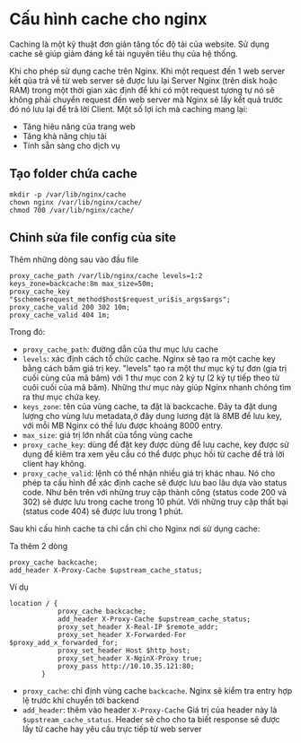 # Cấu hình cache cho nginx

Caching là một kỹ thuật đơn giản tăng tốc độ tải của website. Sử dụng cache sẽ giúp giảm đáng kể tài nguyên tiêu thụ của hệ thống.

Khi cho phép sử dụng cache trên Nginx. Khi một request đến 1 web server kết qủa trả về từ web server sẽ được lưu lại Server Nginx (trên disk hoặc RAM) trong một thời gian xác định để khi có một request tương tự nó sẽ không phải chuyển request đến web server mà Nginx sẽ lấy kết quả trước đó nó lưu lại để trả lời Client. Một số lợi ích mà caching mang lại:
 * Tăng hiêu năng của trang web
 * Tăng khả năng chịu tải
 * Tính sẵn sàng cho dịch vụ

## Tạo folder chứa cache

```
mkdir -p /var/lib/nginx/cache
chown nginx /var/lib/nginx/cache/
chmod 700 /var/lib/nginx/cache/
```

## Chỉnh sửa file config của site

Thêm những dòng sau vào đầu file

```
proxy_cache_path /var/lib/nginx/cache levels=1:2 keys_zone=backcache:8m max_size=50m;
proxy_cache_key "$scheme$request_method$host$request_uri$is_args$args";
proxy_cache_valid 200 302 10m;
proxy_cache_valid 404 1m;
```

Trong đó:
 * `proxy_cache_path`: đường dẫn của thư mục lưu cache
 * `levels`: xác định cách tổ chức cache. Nginx sẽ tạo ra một cache key bằng cách băm giá trị key. "levels" tạo ra một thư mục ký tự đơn (gía trị cuối cùng của mã băm) với 1 thư mục con 2 ký tự (2 ký tự tiếp theo từ cuôi cuối của mã băm). Những thư mục này giúp Nginx nhanh chóng tìm ra thư mục chứa key.
 * `keys_zone`: tên của vùng cache, ta đặt là backcache. Đây ta đặt dung lượng cho vùng lưu metadata,ở đây dung lương đặt là 8MB để lưu key, với mỗi MB Nginx có thể lưu được khoảng 8000 entry.
 * `max_size`: giá trị lớn nhất của tổng vùng cache
 * `proxy_cache_key`: dùng để đặt key được dùng để lưu cache, key được sử dụng để kiêm tra xem yêu cầu có thể được phục hồi từ cache để trả lời client hay không.
 * `proxy_cache_valid`: lệnh có thể nhận nhiều giá trị khác nhau. Nó cho phép ta cấu hình để xác định cache sẽ được lưu bao lâu dựa vào status code. Như bên trên với những truy cập thành công (status code 200 và 302) sẽ được lưu trong cache trong 10 phút. Với những truy cập thất bại (status code 404) sẽ được lưu trong 1 phút.

Sau khi cấu hình cache ta chỉ cần chỉ cho Nginx nơi sử dụng cache:

Ta thêm 2 dòng 

```
proxy_cache backcache;
add_header X-Proxy-Cache $upstream_cache_status;
```

Ví dụ

```
location / {
            proxy_cache backcache;
            add_header X-Proxy-Cache $upstream_cache_status;
            proxy_set_header X-Real-IP $remote_addr;
            proxy_set_header X-Forwarded-For $proxy_add_x_forwarded_for;
            proxy_set_header Host $http_host;
            proxy_set_header X-NginX-Proxy true;
            proxy_pass http://10.10.35.121:80;
        }
```

 * `proxy_cache`: chỉ định vùng cache `backcache`. Nginx sẽ kiểm tra entry hợp lệ trước khi chuyển tới backend
 * `add_header`: thêm vào header `X-Proxy-Cache` Giá trị của header này là `$upstream_cache_status`. Header sẽ cho cho ta biết response sẽ được lấy từ cache hay yêu cầu trực tiếp từ web server

